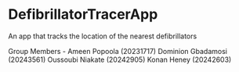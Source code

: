 # DefibrillatorTracerApp
An app that tracks the location of the nearest defibrillators

Group Members -
Ameen Popoola (20231717)
Dominion Gbadamosi (20243561)
Oussoubi Niakate (20242905)
Konan Heney (20242603)
